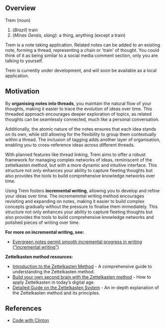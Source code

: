 ## Overview

Trem (noun)

1. (*Brazil*) train
2. (*Minas Gerais, slang*): a thing, anything (except a train)

Trem is a note taking application. Related notes can be added to an existing
note, forming a thread, representing a chain or 'train' of thought. You could
think of it as being similar to a social media comment section, only you are
talking to yourself.

Trem is currently under development, and will soon be available as a local
application.

## Motivation

By **organising notes into threads**, you maintain the natural flow of your
thoughts, making it easier to trace the evolution of ideas over time. This
threaded approach encourages deeper exploration of topics, as related thoughts
can be seamlessly connected, much like a personal conversation.

Additionally, the atomic nature of the notes ensures that each idea stands on
its own, while still allowing for the flexibility to group them contextually
within a thread. The inclusion of tagging adds another layer of organisation,
enabling you to cross-reference ideas across different threads.

With planned features like thread linking, Trem aims to offer a robust framework
for managing complex networks of ideas, reminiscent of the zettelkasten method,
but with a more dynamic and intuitive interface. This structure not only
enhances your ability to capture fleeting thoughts but also provides the tools
to build comprehensive knowledge networks over time.

Using Trem fosters **incremental writing**, allowing you to develop and refine
your ideas over time. The incrememntal writing method encourages revisiting and
expanding on notes, making it easier to build complex concepts gradually without
the pressure to finalise them immediately. This structure not only enhances your
ability to capture fleeting thoughts but also provides the tools to build
comprehensive knowledge networks and polished pieces of writing over time.

**For more on incremental writing, see:**  

* [Evergreen notes permit smooth incremental progress in writing (“incremental writing”)](https://notes.andymatuschak.org/Evergreen_notes_permit_smooth_incremental_progress_in_writing_(%E2%80%9Cincremental_writing%E2%80%9D))

**Zettelkasten method resources:**  

* [Introduction to the Zettelkasten Method](https://zettelkasten.de/overview/) -
A comprehensive guide to understanding the Zettelkasten method.
* [Build your own second brain with the Zettelkasten
method](https://www.atlassian.com/blog/productivity/zettelkasten-method) - How
to apply Zettelkasten in today’s digital age.
* [Detailed Guide on the Zettelkasten
System](https://theproductiveengineer.net/how-to-use-the-zettelkasten-system-a-detailed-guide/) - An in-depth explanation of the Zettelkasten method and its principles.

## References

* [Code with Clinton](https://youtu.be/fHc9AfHllwc?si=Oj5qqi-Gu5lXGFdS)
